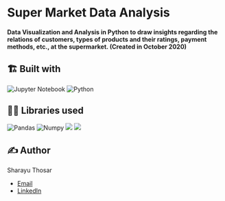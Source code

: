 # Super Market Data Analysis 

####  Data Visualization and Analysis in Python to draw insights regarding the relations of customers, types of products and their ratings, payment methods, etc., at the supermarket. (Created in October 2020)

## 🏗️ Built with
![Jupyter Notebook](https://img.shields.io/badge/jupyter-%23FA0F00.svg?style=for-the-badge&logo=jupyter&logoColor=white)
![Python](https://img.shields.io/badge/python-3670A0?style=for-the-badge&logo=python&logoColor=ffdd54)

## 👩‍💻 Libraries used
![Pandas](https://img.shields.io/badge/Pandas-2C2D72?style=for-the-badge&logo=pandas&logoColor=white)
![Numpy](https://img.shields.io/badge/Numpy-777BB4?style=for-the-badge&logo=numpy&logoColor=white)
![](https://img.shields.io/badge/Seaborn-2C2D72?style=for-the-badge&logo=sns&logoColor=white)
![](https://img.shields.io/badge/Matplotlib-2C2D72?style=for-the-badge&logo=matplotlib&logoColor=white)

## ✍️ Author
Sharayu Thosar
* <a href="sharayu.thosar@gmail.com">Email </a>
* <a href="https://www.linkedin.com/in/sharayu-thosar/">LinkedIn </a>













